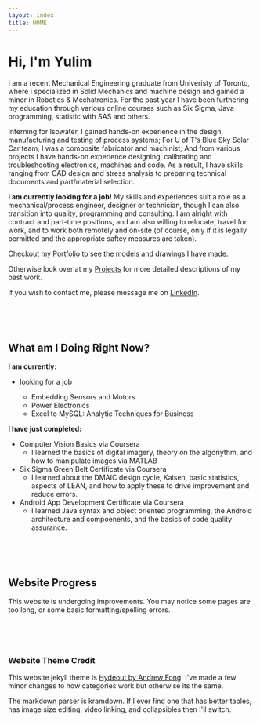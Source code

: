 ```yaml
---
layout: index
title: HOME
---
```


# Hi, I'm Yulim
I am a recent Mechanical Engineering graduate from Univeristy of Toronto, where I specialized in Solid Mechanics and machine design and gained a minor in Robotics & Mechatronics. For the past year I have been furthering my education through various online courses such as Six Sigma, Java programming, statistic with SAS and others.

Interning for Isowater, I gained hands-on experience in the design, manufacturing and testing of process systems; For U of T's Blue Sky Solar Car team, I was a composite fabricator and machinist; And from various projects I have hands-on experience designing, calibrating and troubleshooting electronics, machines and code. As a result, I have skills ranging from CAD design and stress analysis to preparing technical documents and part/material selection.

**I am currently looking for a job!** My skills and experiences suit a role as a mechanical/process engineer, designer or technician, though I can also transition into quality, programming and consulting. I am alright with contract and part-time positions, and am also willing to relocate, travel for work, and to work both remotely and on-site (of course, only if it is legally permitted and the appropriate saftey measures are taken).

[comment]: # ( More details on what i was at iso?? )


Checkout my [Portfolio](/CAD_Portfolio.md) to see the models and drawings I have made. 

Otherwise look over at my [Projects](category/projects.md) for more detailed descriptions of my past work.

If you wish to contact me, please message me on [LinkedIn](https://www.linkedin.com/in/leeyulim/).

[comment]: # ( Add link to outside???? )
[comment]: # ( Might change blurb details later )

<p>&nbsp;</p> 
<p>&nbsp;</p> 

## What am I Doing Right Now?

**I am currently:**
- looking for a job

  - Embedding Sensors and Motors
  - Power Electronics
  - Excel to MySQL: Analytic Techniques for Business


**I have just completed:**
- Computer Vision Basics via Coursera
  - I learned the basics of digital imagery, theory on the algoriythm, and how to manipulate images via MATLAB
- Six Sigma Green Belt Certificate via Coursera
  - I learned about the DMAIC design cycle, Kaisen, basic statistics, aspects of LEAN, and how to apply these to drive improvement and reduce errors.
- Android App Development Certificate via Coursera
  - I learned Java syntax and object oriented programming, the Android architecture and compoenents, and the basics of code quality assurance.


<p>&nbsp;</p> 
<p>&nbsp;</p> 

## Website Progress
This website is undergoing improvements. You may notice some pages are too long, or some basic formatting/spelling errors. 


<p>&nbsp;</p> 
<p>&nbsp;</p> 

### Website Theme Credit
This website jekyll theme is [Hydeout by Andrew Fong](https://github.com/fongandrew/hydeout). I've made a few minor changes to how categories work but otherwise its the same.

The markdown parser is kramdown. If I ever find one that has better tables, has image size editing, video linking, and collapsibles then I'll switch.


